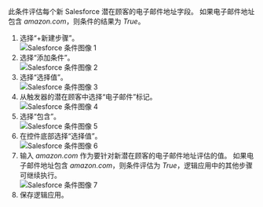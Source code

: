 此条件评估每个新 Salesforce 潜在顾客的电子邮件地址字段。 如果电子邮件地址包含 *amazon.com*，则条件的结果为 *True*。

1. 选择“+新建步骤”。  
   ![Salesforce 条件图像 1](./media/connectors-create-api-salesforce/condition-1.png)   
2. 选择“添加条件”。    
   ![Salesforce 条件图像 2](./media/connectors-create-api-salesforce/condition-2.png)  
3. 选择“选择值”。    
   ![Salesforce 条件图像 3](./media/connectors-create-api-salesforce/condition-3.png)  
4. 从触发器的潜在顾客中选择“电子邮件”标记。    
   ![Salesforce 条件图像 4](./media/connectors-create-api-salesforce/condition-4.png)  
5. 选择“包含”。      
   ![Salesforce 条件图像 5](./media/connectors-create-api-salesforce/condition-5.png)  
6. 在控件底部选择“选择值”。     
   ![Salesforce 条件图像 6](./media/connectors-create-api-salesforce/condition-6.png)  
7. 输入 *amazon.com* 作为要针对新潜在顾客的电子邮件地址评估的值。 如果电子邮件地址包含 *amazon.com*，则条件评估为 *True*，逻辑应用中的其他步骤可继续执行。    
   ![Salesforce 条件图像 7](./media/connectors-create-api-salesforce/condition-7.png)  
8. 保存逻辑应用。  



<!--HONumber=Nov16_HO3-->


